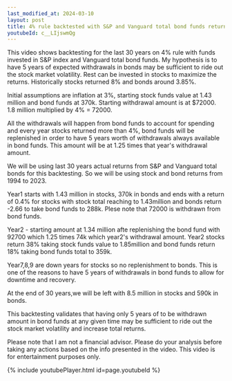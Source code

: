 ```yaml
---
last_modified_at: 2024-03-10
layout: post
title: 4% rule backtested with S&P and Vanguard total bond funds returns
youtubeId: c__LIjswmQg
---
```


This video shows backtesting for the last 30 years on 4% rule with funds invested in S&P index and Vanguard total bond funds.
My hypothesis is to have 5 years of expected withdrawals in bonds may be sufficient to ride out the stock market volatility. Rest can be invested in stocks to maximize the returns. Historically stocks returned 8% and bonds around 3.85%.

Initial assumptions are inflation at 3%, starting stock funds value at 1.43 million and bond funds at 370k. Starting withdrawal amount is at $72000. 1.8 million multiplied by 4% = 72000.

All the withdrawals will happen from bond funds to account for spending and every year stocks returned more than 4%, bond funds will be replenished in order to have 5 years worth of withdrawals always available in bond funds. This amount will be at 1.25 times that year's withdrawal amount.

We will be using last 30 years actual returns from S&P and Vanguard total bonds for this backtesting. So we will be using stock and bond returns from 1994 to 2023.

Year1 starts with 1.43 million in stocks, 370k in bonds  and ends with a return of 0.4% for stocks with stock total reaching to 1.43million and bonds return -2.66 to take bond funds to 288k. Plese note that 72000 is withdrawn from bond funds.

Year2 - starting amount at 1.34 million afte replenishing the bond fund with 92700 which 1.25 times 74k which year2's withdrawal amount. Year2 stocks return 38% taking stock funds value to 1.85million and bond funds return 18% taking bond funds total to 359k.

Year7,8,9 are down years for stocks so no replenishment to bonds. This is one of the reasons to have 5 years of withdrawals in bond funds to allow for downtime and recovery.

At the end of 30 years,we will be left with 8.5 million in stocks and 590k in bonds.

This backtesting validates that having only 5 years of to be withdrawn amount in bond funds at any given time may be sufficient to ride out the stock market volatility and increase total returns.

Please note that I am not a financial advisor. Please do your analysis before taking any actions based on the info presented in the video. This video is for entertainment purposes only.

{% include youtubePlayer.html id=page.youtubeId %}

